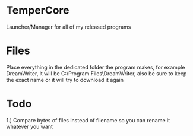 # TemperCore
Launcher/Manager for all of my released programs
# Files
Place everything in the dedicated folder the program makes, for example DreamWriter, it will be C:\Program Files\DreamWriter, also be sure to keep the exact name or it will try to download it again
# Todo
1.) Compare bytes of files instead of filename so you can rename it whatever you want
